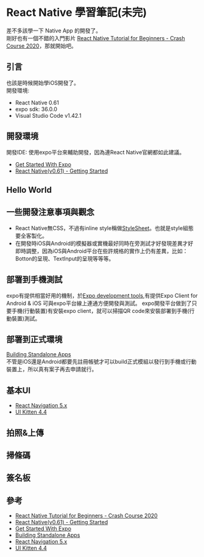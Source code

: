 # React Native 學習筆記(未完)
差不多該學一下 Native App 的開發了。   
剛好也有一個不錯的入門影片 [React Native Tutorial for Beginners - Crash Course 2020](https://www.youtube.com/watch?v=qSRrxpdMpVc&t=4986s)，那就開始吧。  

## 引言
也該是時候開始學iOS開發了。   
開發環境:   
* React Native 0.61
* expo sdk: 36.0.0
* Visual Studio Code v1.42.1

## 開發環境
開發IDE:
使用expo平台來輔助開發，因為連React Native官網都如此建議。
* [Get Started With Expo](https://expo.io/learn)
* [React Native(v0.61) - Getting Started](https://facebook.github.io/react-native/docs/getting-started)
  
## Hello World

## 一些開發注意事項與觀念
* React Native無CSS，不過有inline style稱做[StyleSheet](https://docs.expo.io/versions/latest/react-native/stylesheet/)。也就是style組態要全客製化。
* 在開發時iOS與Android的模擬器或實機最好同時在旁測試才好發現差異才好即時調整，因為iOS與Android平台在些許規格的實作上仍有差異，比如：Botton的呈現、TextInput的呈現等等等。
  
## 部署到手機測試
expo有提供相當好用的機制，於[Expo development tools](https://expo.io/tools),有提供Expo Client for Android & iOS 可與expo平台線上連通方便開發與測試。 
expo開發平台做到了只要手機(行動裝置)有安裝expo client，就可以掃描QR code來安裝部署到手機(行動裝置)測試。

## 部署到正式環境
[Building Standalone Apps](https://docs.expo.io/versions/latest/distribution/building-standalone-apps/)   
不管是iOS還是Android都要先註冊帳號才可以build正式模組以發行到手機或行動裝置上，所以真有案子再去申請就行。   

## 基本UI
* [React Navigation 5.x](https://reactnavigation.org/)   
* [UI Kitten 4.4](https://akveo.github.io/react-native-ui-kitten/)   

## 拍照&上傳
## 掃條碼
## 簽名板

## 參考
* [React Native Tutorial for Beginners - Crash Course 2020](https://youtu.be/qSRrxpdMpVc)
* [React Native(v0.61) - Getting Started](https://facebook.github.io/react-native/docs/getting-started)
* [Get Started With Expo](https://expo.io/learn)
* [Building Standalone Apps](https://docs.expo.io/versions/latest/distribution/building-standalone-apps/)  
* [React Navigation 5.x](https://reactnavigation.org/)   
* [UI Kitten 4.4](https://akveo.github.io/react-native-ui-kitten/) 

